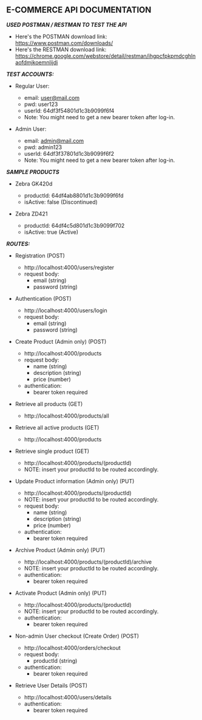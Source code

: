## E-COMMERCE API DOCUMENTATION

***USED POSTMAN / RESTMAN TO TEST THE API***
- Here's the POSTMAN download link: https://www.postman.com/downloads/
- Here's the RESTMAN download link: https://chrome.google.com/webstore/detail/restman/ihgpcfpkpmdcghlnaofdmjkoemnlijdi

***TEST ACCOUNTS:***
- Regular User:
    - email: user@mail.com
    - pwd: user123
    - userId: 64df3f54801d1c3b9099f6f4
    - Note: You might need to get a new bearer token after log-in.

- Admin User:
    - email: admin@mail.com
    - pwd: admin123
    - userId: 64df3f37801d1c3b9099f6f2
	- Note: You might need to get a new bearer token after log-in.

***SAMPLE PRODUCTS***
- Zebra GK420d
	- productId: 64df4ab8801d1c3b9099f6fd
    - isActive: false (Discontinued)
     
- Zebra ZD421
	- productId: 64df4c5d801d1c3b9099f702
    - isActive: true (Active)

***ROUTES:***
- Registration (POST)
	- http://localhost:4000/users/register
    - request body: 
        - email (string)
        - password (string)

- Authentication (POST)
	- http://localhost:4000/users/login
    - request body: 
        - email (string)
        - password (string)

- Create Product (Admin only) (POST)
	- http://localhost:4000/products
    - request body: 
        - name (string)
        - description (string)
        - price (number)
    - authentication: 
    	- bearer token required

- Retrieve all products (GET)
	- http://localhost:4000/products/all

- Retrieve all active products (GET)
	- http://localhost:4000/products

- Retrieve single product (GET)
	- http://localhost:4000/products/(productId)
	- NOTE: insert your productId to be routed accordingly.

- Update Product information (Admin only) (PUT)
	- http://localhost:4000/products/(productId)
	- NOTE: insert your productId to be routed accordingly.
    - request body:
        - name (string)
        - description (string)
        - price (number)
    - authentication: 
    	- bearer token required

- Archive Product (Admin only) (PUT)
	- http://localhost:4000/products/(productId)/archive
	- NOTE: insert your productId to be routed accordingly.
    - authentication: 
    	- bearer token required

- Activate Product (Admin only) (PUT)
	- http://localhost:4000/products/(productId)
	- NOTE: insert your productId to be routed accordingly.
    - authentication: 
    	- bearer token required

- Non-admin User checkout (Create Order) (POST)
	- http://localhost:4000/orders/checkout
    - request body:
    	- productId (string)
    - authentication: 
    	- bearer token required

- Retrieve User Details (POST)
	- http://localhost:4000/users/details
    - authentication: 
    	- bearer token required

